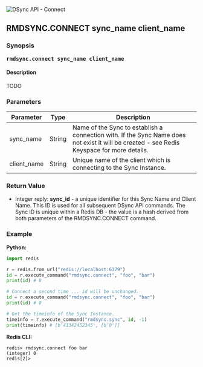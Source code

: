 ![DSync API - Connect](../images/dsync_logo_api.png)


## RMDSYNC.CONNECT sync_name client_name

### Synopsis

<strong><samp>rmdsync.connect sync_name client_name</samp></strong>


#### Description

TODO


### Parameters

| Parameter | Type | Description
| --- | --- | ---
| sync_name | String | Name of the Sync to establish a connection with. If the Sync Name does not exist it will be created - see Redis Keyspace for more details.
| client_name | String | Unique name of the client which is connecting to the Sync Instance.


### Return Value

* Integer reply: **sync_id** - a unique identifier for this Sync Name and Client Name. This ID is used for all subsequent DSync API commands. The Sync ID is unique within a Redis DB - the value is a hash derived from both parameters of the RMDSYNC.CONNECT command.


### Example

__Python:__
```python
import redis

r = redis.from_url("redis://localhost:6379")
id = r.execute_command("rmdsync.connect", "foo", "bar")
print(id) # 0

# Connect a second time ... id will be unchanged.
id = r.execute_command("rmdsync.connect", "foo", "bar")
print(id) # 0

# Get the timeinfo of the Sync Instance.
timeinfo = r.execute_command("rmdsync.sync", id, -1)
print(timeinfo) # [b'41342452345', [b'0']]
```

__Redis CLI:__
```cli
redis> rmdsync.connect foo bar
(integer) 0
redis[2]>
```
